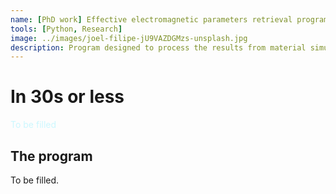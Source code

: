 ```yaml
---
name: [PhD work] Effective electromagnetic parameters retrieval program
tools: [Python, Research]
image: ../images/joel-filipe-jU9VAZDGMzs-unsplash.jpg
description: Program designed to process the results from material simulations (such as CST Microwave Studio) and extract the material's effective parameters (permittivity, permeability...).
---
```


# In 30s or less
<div style="color: #CCF7FE">
To be filled
</div>

## The program

To be filled.
